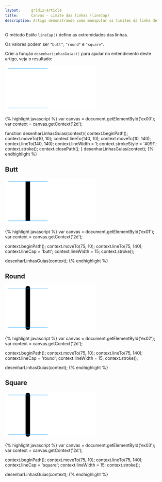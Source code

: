 ```yaml
---
layout:     grid12-article
title:      Canvas - Limite das linhas (lineCap)
description: Artigo demonstrando como manipular os limites da linha de um Canvas
---
```


O método Estilo `lineCap()` define as extremidades das linhas.

Os valores podem ser `"butt"`, `"round"` e `"square"`.

Criei a função `desenharLinhasGuias()` para ajudar no entendimento deste artigo, veja o resultado:

<p><img src="canvas1.png" alt="fig exemplo de canvas" title="exemplo de canvas" class="canvas"/></p>

{% highlight javascript %}
var canvas = document.getElementById('ex00');
var context = canvas.getContext('2d');

function desenharLinhasGuias(context){
    context.beginPath();
    context.moveTo(10, 10);
    context.lineTo(140, 10);
    context.moveTo(10, 140);
    context.lineTo(140, 140);
    context.lineWidth = 1;
    context.strokeStyle = '#09f';
    context.stroke();
    context.closePath();
}
desenharLinhasGuias(context);
{% endhighlight %}



Butt
---

<p><img src="canvas2.png" alt="fig exemplo de canvas" title="exemplo de canvas" class="canvas"/></p>

{% highlight javascript %}
var canvas = document.getElementById('ex01');
var context = canvas.getContext('2d');

context.beginPath();
context.moveTo(75, 10);
context.lineTo(75, 140);
context.lineCap = 'butt';
context.lineWidth = 15;
context.stroke();

desenharLinhasGuias(context);
{% endhighlight %}



Round
---

<p><img src="canvas3.png" alt="fig exemplo de canvas" title="exemplo de canvas" class="canvas"/></p>

{% highlight javascript %}
var canvas = document.getElementById('ex02');
var context = canvas.getContext('2d');

context.beginPath();
context.moveTo(75, 10);
context.lineTo(75, 140);
context.lineCap = 'round';
context.lineWidth = 15;
context.stroke();

desenharLinhasGuias(context);
{% endhighlight %}



Square
---

<p><img src="canvas3.png" alt="fig exemplo de canvas" title="exemplo de canvas" class="canvas"/></p>

{% highlight javascript %}
var canvas = document.getElementById('ex03');
var context = canvas.getContext('2d');

context.beginPath();
context.moveTo(75, 10);
context.lineTo(75, 140);
context.lineCap = 'square';
context.lineWidth = 15;
context.stroke();

desenharLinhasGuias(context);
{% endhighlight %}